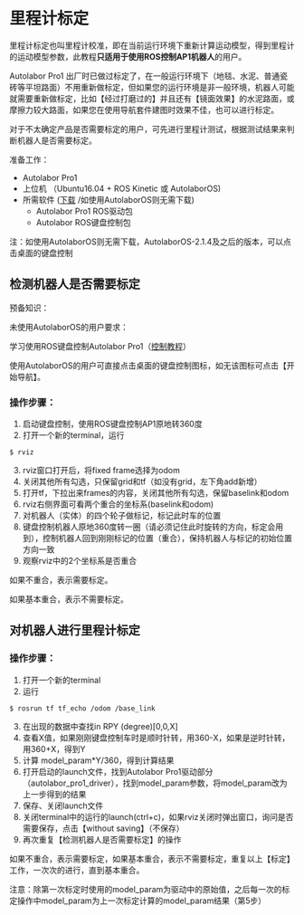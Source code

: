 ﻿# 里程计标定

里程计标定也叫里程计校准，即在当前运行环境下重新计算运动模型，得到里程计的运动模型参数，此教程**只适用于使用ROS控制AP1机器人**的用户。

Autolabor Pro1 出厂时已做过标定了，在一般运行环境下（地毯、水泥、普通瓷砖等平坦路面）不用重新做标定，但如果您的运行环境是非一般环境，机器人可能就需要重新做标定，比如【经过打磨过的】并且还有【镜面效果】的水泥路面，或摩擦力较大路面，如果您在使用导航套件建图时效果不佳，也可以进行标定。

对于不太确定产品是否需要标定的用户，可先进行里程计测试，根据测试结果来判断机器人是否需要标定。

准备工作：

* Autolabor Pro1
* 上位机 （Ubuntu16.04 + ROS Kinetic 或 AutolaborOS)
* 所需软件 ([下载](http://www.autolabor.com.cn/download) /如使用AutolaborOS则无需下载)
    * Autolabor Pro1 ROS驱动包
    * Autolabor ROS键盘控制包

注：如使用AutolaborOS则无需下载，AutolaborOS-2.1.4及之后的版本，可以点击桌面的键盘控制

## 检测机器人是否需要标定



预备知识：

未使用AutolaborOS的用户要求：

学习使用ROS键盘控制Autolabor Pro1（[控制教程](http://www.autolabor.com.cn/usedoc/autolaborPro1/getStart#ROS%E9%94%AE%E7%9B%98%E6%8E%A7%E5%88%B6)）

使用AutolaborOS的用户可直接点击桌面的键盘控制图标，如无该图标可点击【开始导航】。


### 操作步骤：

1. 启动键盘控制，使用ROS键盘控制AP1原地转360度
2. 打开一个新的terminal，运行
  ```
  $ rviz
  ```
3. rviz窗口打开后，将fixed frame选择为odom
4. 关闭其他所有勾选，只保留grid和tf（如没有grid，左下角add新增）
5. 打开tf，下拉出来frames的内容，关闭其他所有勾选，保留baselink和odom
6. rviz右侧界面可看两个重合的坐标系(baselink和odom)
7. 对机器人（实体）的四个轮子做标记，标记此时车的位置
8. 键盘控制机器人原地360度转一圈（请必须记住此时旋转的方向，标定会用到），控制机器人回到刚刚标记的位置（重合），保持机器人与标记的初始位置方向一致
9. 观察rviz中的2个坐标系是否重合

如果不重合，表示需要标定。

如果基本重合，表示不需要标定。

## 对机器人进行里程计标定

### 操作步骤：

1. 打开一个新的terminal
2. 运行
  ```
  $ rosrun tf tf_echo /odom /base_link
  ```
3. 在出现的数据中查找in RPY (degree)[0,0,X]
4. 查看X值，如果刚刚键盘控制车时是顺时针转，用360-X，如果是逆时针转，用360+X，得到Y
5. 计算 model_param*Y/360，得到计算结果
6. 打开启动的launch文件，找到Autolabor Pro1驱动部分（autolabor_pro1_driver），找到model_param参数，将model_param改为上一步得到的结果
7. 保存、关闭launch文件
8. 关闭terminal中的运行的launch(ctrl+c)，如果rviz关闭时弹出窗口，询问是否需要保存，点击【without saving】（不保存）
9. 再次重复【检测机器人是否需要标定】的操作

如果不重合，表示需要标定，如果基本重合，表示不需要标定，重复以上【标定】工作，一次次的进行，直到基本重合。

注意：除第一次标定时使用的model_param为驱动中的原始值，之后每一次的标定操作中model_param为上一次标定计算的model_param结果（第5步）


